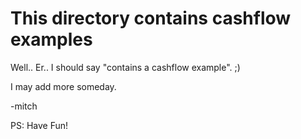 # This directory contains cashflow examples

Well..  Er.. I should say "contains a cashflow example". ;)

I may add more someday.

-mitch

PS: Have Fun!
